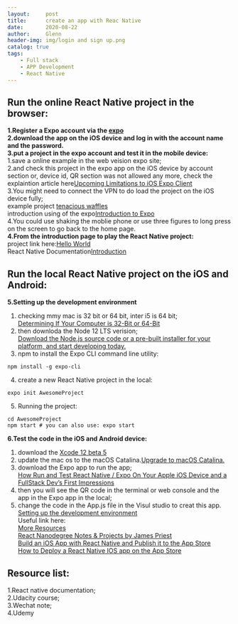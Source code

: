 ```yaml
---
layout:     post
title:      create an app with Reac Native
date:       2020-08-22
author:     Glenn
header-img: img/login and sign up.png
catalog: true
tags:
    - Full stack
    - APP Development
    - React Native
---
```

## Run the online React Native project in the browser:  
**1.Register a Expo account via the [expo](https://expo.io/dashboard/glennou/settings/services)**    
**2.download the app on the iOS device and log in with the account name and the password.**  
**3.put a project in the expo account and test it in the mobile device:**   
1.save a online example in the web veision expo site;  
2.and check this project in the expo app on the iOS device by account section or, device id, QR section was not allowed any more, check the explaintion article here[Upcoming Limitations to iOS Expo Client](https://blog.expo.io/upcoming-limitations-to-ios-expo-client-8076d01aee1a)  
3.You might need to connect the VPN to do load the project on the iOS device fully;  
example project [tenacious waffles](https://snack.expo.io/@glennou/f5055e)  
introduction using of the expo[Introduction to Expo](https://docs.expo.io/)  
4.You could use shaking the moblie phone or use three figures to long press on the screen to go back to the home page.   
**4.From the introduction page to play the React Native project:**  
project link here:[Hello World](https://snack.expo.io/@glennou/hello-world?session_id=snack-session-A4KQHYa0G&preview=true&platform=web&iframeId=9lhyovgwck&supportedPlatforms=ios,android,web&name=Hello%20World&description=Example%20usage&waitForData=true)  
React Native Documentation[Introduction](https://reactnative.dev/docs/getting-started)  
## Run the local React Native project on the iOS and Android:  
**5.Setting up the development environment**   
1. checking mmy mac is 32 bit or 64 bit, inter i5 is 64 bit;  
[Determining If Your Computer is 32-Bit or 64-Bit](https://www.chiefarchitect.com/support/article/KB-01230/determining-if-your-computer-is-32-bit-or-64-bit.html) 
2. then downloda the Node 12 LTS verision;  
[Download the Node.js source code or a pre-built installer for your platform, and start developing today.](https://nodejs.org/en/download/)  
3. npm to install the Expo CLI command line utility:  
```
npm install -g expo-cli
```
4. create a new React Native project in the local:
```
expo init AwesomeProject
```
5. Running the project:
```
cd AwesomeProject
npm start # you can also use: expo start 
``` 
**6.Test the code in the iOS and Android device:**  
1. download the [Xcode 12 beta 5](https://developer.apple.com/download/)  
2. update the mac os to the macOS Catalina.[Upgrade to macOS Catalina.](https://www.apple.com/macos/how-to-upgrade/)  
3. download the Expo app to run the app;  
[How Run and Test React Native / Expo On Your Apple iOS Device and a FullStack Dev’s First Impressions](https://medium.com/@webcore1/how-run-expo-for-react-native-on-your-ios-device-and-first-impressions-49882c38763d)  
4. then you will see the QR code in the terminal or web console and the app in the Expo app in the local;
5. change the code in the App.js file in the Visul studio to creat this app.  
[Setting up the development environment](https://reactnative.dev/docs/environment-setup)  
Useful link here:  
[More Resources](https://reactnative.dev/docs/more-resources)  
[React Nanodegree Notes & Projects by James Priest](https://james-priest.github.io/udacity-nanodegree-react/index.html)  
[Build an iOS App with React Native and Publish it to the App Store](https://developer.okta.com/blog/2019/04/05/react-native-ios-app-store)  
[How to Deploy a React Native IOS app on the App Store](https://readybytes.in/blog/how-to-deploy-a-react-native-ios-app-on-the-app-store)  
## Resource list:  
1.React native documentation;  
2.Udacity course;  
3.Wechat note;    
4.Udemy  
